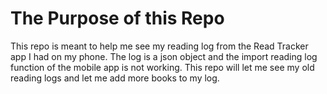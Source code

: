 # The Purpose of this Repo

This repo is meant to help me see my reading log from the Read Tracker app I had on my phone. The log is a json object and the import reading log function of the mobile app is not working. This repo will let me see my old reading logs and let me add more books to my log.